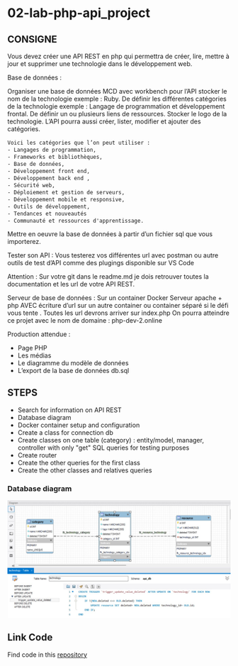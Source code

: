 # 02-lab-php-api_project

## CONSIGNE

Vous devez créer une API REST en php qui permettra de créer, lire, mettre à jour et supprimer une technologie dans le développement web.

Base de données :

Organiser une base de données MCD avec workbench pour l’API stocker le nom de la technologie exemple : Ruby. 
De définir les différentes catégories de la technologie exemple : Langage de programmation et développement frontal. 
De définir un ou plusieurs liens de ressources. 
Stocker le logo de la technologie.
L’API pourra aussi créer, lister, modifier et ajouter des catégories.
    
    Voici les catégories que l’on peut utiliser :
    - Langages de programmation, 
    - Frameworks et bibliothèques, 
    - Base de données, 
    - Développement front end, 
    - Développement back end , 
    - Sécurité web, 
    - Déploiement et gestion de serveurs, 
    - Développement mobile et responsive, 
    - Outils de développement,
    - Tendances et nouveautés
    - Communauté et ressources d'apprentissage.

Mettre en oeuvre la base de données à partir d’un fichier sql que vous importerez.

Tester son API :
Vous testerez vos différentes url avec postman ou autre outils de test d’API comme des plugings disponible sur VS Code

Attention :
Sur votre git dans le readme.md je dois retrouver toutes la documentation et les url de votre API REST.

Serveur de base de données : 
Sur un container Docker Serveur apache + php AVEC écriture d’url sur un autre container ou container séparé si le défi vous tente . Toutes les url devrons arriver sur index.php
On pourra atteindre ce projet avec le nom de domaine : php-dev-2.online

Production attendue :
- Page PHP
- Les médias
- Le diagramme du modèle de données
- L’export de la base de données db.sql

## STEPS

- Search for information on API REST
- Database diagram
- Docker container setup and configuration
- Create a class for connection db
- Create classes on one table (category) : entity/model, manager, controller with only "get" SQL queries for testing purposes
- Create router
- Create the other queries for the first class
- Create the other classes and relatives queries

### Database diagram

<img src="api_db_diagram.jpg" alt="Database diagram">

## Link Code
Find code in this <a href ="https://github.com/JoeWebDev70/02-lab-php-api">repository</a>

